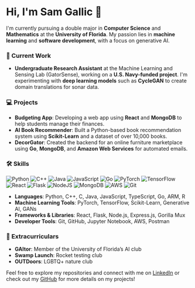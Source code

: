 # Hi, I'm Sam Gallic 👋

I'm currently pursuing a double major in **Computer Science** and **Mathematics** at the **University of Florida**. My passion lies in **machine learning** and **software development**, with a focus on generative AI.

### 🔬 Current Work
- **Undergraduate Research Assistant** at the Machine Learning and Sensing Lab (GatorSense), working on a **U.S. Navy-funded project**. I'm experimenting with **deep learning models** such as **CycleGAN** to create domain translations for sonar data.

### 💻 Projects
- **Budgeting App**: Developing a web app using **React** and **MongoDB** to help students manage their finances.
- **AI Book Recommender**: Built a Python-based book recommendation system using **Scikit-Learn** and a dataset of over 10,000 books.
- **DecorGator**: Created the backend for an online furniture marketplace using **Go**, **MongoDB**, and **Amazon Web Services** for automated emails.

### 🛠️ Skills
![Python](https://skillicons.dev/icons?i=python) ![C++](https://skillicons.dev/icons?i=cpp) ![Java](https://skillicons.dev/icons?i=java) ![JavaScript](https://skillicons.dev/icons?i=javascript,ts) ![Go](https://skillicons.dev/icons?i=go) ![PyTorch](https://skillicons.dev/icons?i=pytorch) ![TensorFlow](https://skillicons.dev/icons?i=tensorflow) ![React](https://skillicons.dev/icons?i=react) ![Flask](https://skillicons.dev/icons?i=flask) ![NodeJS](https://skillicons.dev/icons?i=nodejs) ![MongoDB](https://skillicons.dev/icons?i=mongodb) ![AWS](https://skillicons.dev/icons?i=aws) ![Git](https://skillicons.dev/icons?i=git)
- **Languages**: Python, C++, C, Java, JavaScript, TypeScript, Go, ARM, R
- **Machine Learning Tools**: PyTorch, TensorFlow, Scikit-Learn, Generative AI, GANs
- **Frameworks & Libraries**: React, Flask, Node.js, Express.js, Gorilla Mux
- **Developer Tools**: Git, GitHub, Jupyter Notebook, AWS, Postman

### 🌱 Extracurriculars
- **GAItor**: Member of the University of Florida’s AI club
- **Swamp Launch**: Rocket testing club
- **OUTDoors**: LGBTQ+ nature club

Feel free to explore my repositories and connect with me on [LinkedIn](https://linkedin.com/in/samgallic) or check out my [GitHub](https://github.com/samgallic) for more details on my projects!
